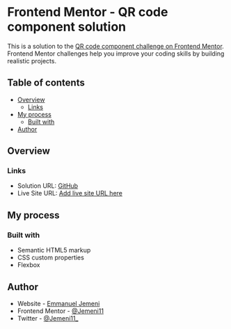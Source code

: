 # Frontend Mentor - QR code component solution

This is a solution to the [QR code component challenge on Frontend Mentor](https://www.frontendmentor.io/challenges/qr-code-component-iux_sIO_H). Frontend Mentor challenges help you improve your coding skills by building realistic projects. 

## Table of contents

- [Overview](#overview)
  - [Links](#links)
- [My process](#my-process)
  - [Built with](#built-with)
- [Author](#author)

## Overview

### Links

- Solution URL: [GitHub](https://github.com/Jemeni11/FrontendMentor/tree/03-qr-code-component-main)
- Live Site URL: [Add live site URL here](https://your-live-site-url.com)

## My process

### Built with

- Semantic HTML5 markup
- CSS custom properties
- Flexbox

## Author

- Website - [Emmanuel Jemeni](https://www.your-site.com)
- Frontend Mentor - [@Jemeni11](https://www.frontendmentor.io/profile/Jemeni11)
- Twitter - [@Jemeni11_](https://www.twitter.com/jemeni11_)
